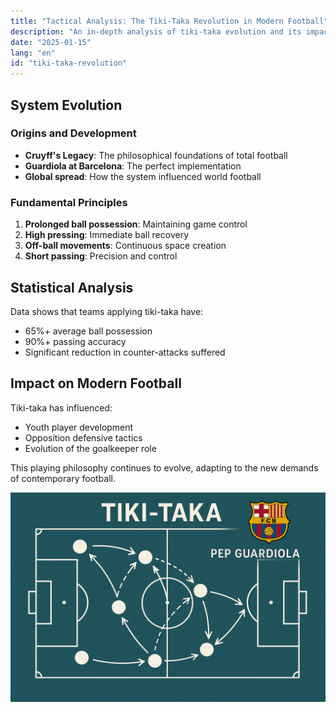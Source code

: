 ```yaml
---
title: "Tactical Analysis: The Tiki-Taka Revolution in Modern Football"
description: "An in-depth analysis of tiki-taka evolution and its impact on contemporary football"
date: "2025-01-15"
lang: "en"
id: "tiki-taka-revolution"
---
```


## System Evolution

### Origins and Development
- **Cruyff's Legacy**: The philosophical foundations of total football
- **Guardiola at Barcelona**: The perfect implementation
- **Global spread**: How the system influenced world football

### Fundamental Principles
1. **Prolonged ball possession**: Maintaining game control
2. **High pressing**: Immediate ball recovery
3. **Off-ball movements**: Continuous space creation
4. **Short passing**: Precision and control

## Statistical Analysis

Data shows that teams applying tiki-taka have:
- 65%+ average ball possession
- 90%+ passing accuracy
- Significant reduction in counter-attacks suffered

## Impact on Modern Football

Tiki-taka has influenced:
- Youth player development
- Opposition defensive tactics
- Evolution of the goalkeeper role

This playing philosophy continues to evolve, adapting to the new demands of contemporary football.

![Tiki Taka example](../../../assets/tiki-taka-revolution/example.png)
